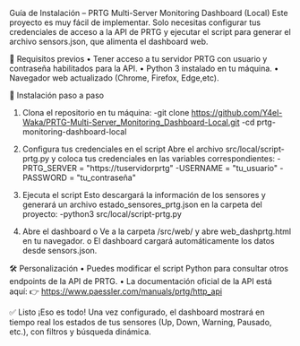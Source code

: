 Guía de Instalación – PRTG Multi-Server Monitoring Dashboard (Local)
Este proyecto es muy fácil de implementar. Solo necesitas configurar tus credenciales de acceso a la API de PRTG y ejecutar el script para generar el archivo sensors.json, que alimenta el dashboard web.

🔧 Requisitos previos
•	Tener acceso a tu servidor PRTG con usuario y contraseña habilitados para la API.
•	Python 3 instalado en tu máquina.
•	Navegador web actualizado (Chrome, Firefox, Edge,etc).

🚀 Instalación paso a paso
1.	Clona el repositorio en tu máquina:
    -git clone https://github.com/Y4el-Waka/PRTG-Multi-Server_Monitoring_Dashboard-Local.git
    -cd prtg-monitoring-dashboard-local

2.	Configura tus credenciales en el script
Abre el archivo src/local/script-prtg.py y coloca tus credenciales en las variables correspondientes:
    -PRTG_SERVER = "https://tuservidorprtg"
    -USERNAME = "tu_usuario"
    -PASSWORD = "tu_contraseña"

3.	Ejecuta el script
Esto descargará la información de los sensores y generará un archivo estado_sensores_prtg.json en la carpeta del proyecto:
    -python3 src/local/script-prtg.py
    
4.	Abre el dashboard
o	Ve a la carpeta /src/web/ y abre web_dashprtg.html en tu navegador.
o	El dashboard cargará automáticamente los datos desde sensors.json.

🛠️ Personalización
•	Puedes modificar el script Python para consultar otros endpoints de la API de PRTG.
•	La documentación oficial de la API está aquí:
👉 https://www.paessler.com/manuals/prtg/http_api

✅ Listo
¡Eso es todo! Una vez configurado, el dashboard mostrará en tiempo real los estados de tus sensores (Up, Down, Warning, Pausado, etc.), con filtros y búsqueda dinámica.

